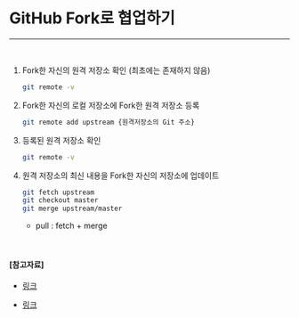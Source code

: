 # GitHub Fork로 협업하기 

---

<br>

1. Fork한 자신의 원격 저장소 확인 (최초에는 존재하지 않음)

   ```bash
   git remote -v
   ```

2. Fork한 자신의 로컬 저장소에 Fork한 원격 저장소 등록

   ```bash
   git remote add upstream {원격저장소의 Git 주소}
   ```

3. 등록된 원격 저장소 확인

   ```bash
   git remote -v
   ```

4. 원격 저장소의 최신 내용을 Fork한 자신의 저장소에 업데이트 

   ```bash
   git fetch upstream
   git checkout master
   git merge upstream/master
   ```

   - pull : fetch + merge

<br>

#### [참고자료] 

- [링크](https://help.github.com/articles/configuring-a-remote-for-a-fork/)

- [링크](https://help.github.com/articles/syncing-a-fork/)

